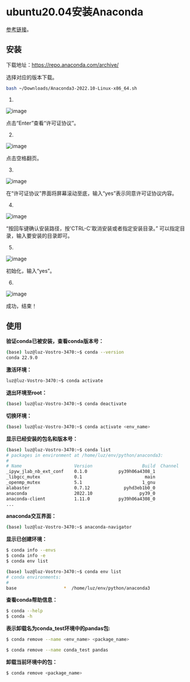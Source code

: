 # ubuntu20.04安装Anaconda

[参考链接](https://blog.csdn.net/JIEJINQUANIL/article/details/107008948)。

## 安装

下载地址：https://repo.anaconda.com/archive/

选择对应的版本下载。

```bash
bash ~/Downloads/Anaconda3-2022.10-Linux-x86_64.sh
```

1. 
![image](https://user-images.githubusercontent.com/73980771/218251115-ece94434-8f93-49b3-836b-12461b6d9582.png)


点击“Enter”查看“许可证协议”。

2. 
![image](https://user-images.githubusercontent.com/73980771/218251119-85987146-ad74-4c5f-9548-667fb4662a37.png)


点击空格翻页。

3. 
![image](https://user-images.githubusercontent.com/73980771/218251123-b6cb7d09-f8d3-4e3e-9a53-c585a9ff9fa0.png)


在“许可证协议”界面将屏幕滚动至底，输入“yes”表示同意许可证协议内容。

4. 
![image](https://user-images.githubusercontent.com/73980771/218251130-58ed065c-3e82-487e-acb5-0913e647565b.png)

“按回车键确认安装路径，按'CTRL-C'取消安装或者指定安装目录。”
可以指定目录，输入要安装的目录即可。

5. 
![image](https://user-images.githubusercontent.com/73980771/218251132-fe21f179-a637-4343-b396-a6a24ecb5e17.png)


初始化，输入“yes”。

6. 
![image](https://user-images.githubusercontent.com/73980771/218251136-fce2c0b9-e65d-44d9-8be8-8fbec1adb8a7.png)


成功，结束！

## 		使用


**验证conda已被安装，查看conda版本号：**

```bash
(base) luz@luz-Vostro-3470:~$ conda --version
conda 22.9.0
```

 **激活环境：**

```bash
luz@luz-Vostro-3470:~$ conda activate
```

**退出环境至root：**

```bash
(base) luz@luz-Vostro-3470:~$ conda deactivate
```

**切换环境：**

```bash
(base) luz@luz-Vostro-3470:~$ conda activate <env_name>
```

**显示已经安装的包名和版本号：**

```bash
(base) luz@luz-Vostro-3470:~$ conda list
# packages in environment at /home/luz/env/python/anaconda3:
#
# Name                    Version                   Build  Channel
_ipyw_jlab_nb_ext_conf    0.1.0            py39h06a4308_1  
_libgcc_mutex             0.1                        main  
_openmp_mutex             5.1                       1_gnu  
alabaster                 0.7.12             pyhd3eb1b0_0  
anaconda                  2022.10                  py39_0  
anaconda-client           1.11.0           py39h06a4308_0 
...
```

**anaconda交互界面：**

```bash
(base) luz@luz-Vostro-3470:~$ anaconda-navigator
```

**显示已创建环境：**

```bash
$ conda info --envs
$ conda info -e
$ conda env list
```

```bash
(base) luz@luz-Vostro-3470:~$ conda env list
# conda environments:
#
base                  *  /home/luz/env/python/anaconda3
```

**查看conda帮助信息：**

```bash
$ conda --help
$ conda -h
```

**表示卸载名为conda_test环境中的pandas包:**

```bash
$ conda remove --name <env_name> <package_name>
```

```bash
$ conda remove --name conda_test pandas
```

**卸载当前环境中的包：**

```bash
$ conda remove <package_name>
```





